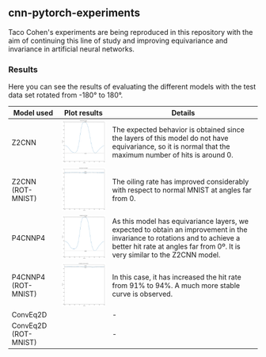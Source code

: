 ## cnn-pytorch-experiments

Taco Cohen's experiments are being reproduced in this repository with the aim of continuing this line of study and improving equivariance and invariance in artificial neural networks.

### Results

Here you can see the results of evaluating the different models with the test data set rotated from -180° to 180°.

| Model used           | Plot results                                                             | Details                                                                                                                                                                                                   |
|----------------------|--------------------------------------------------------------------------|-----------------------------------------------------------------------------------------------------------------------------------------------------------------------------------------------------------|
| Z2CNN                | <img src="./evaluation/eval360Z2CNN.png" height="auto" width="300">      | The expected behavior is obtained since the layers of this model do not have equivariance, so it is normal that the maximum number of hits is around 0.                                                   |
| Z2CNN (ROT-MNIST)    | <img src="./evaluation/eval360Z2CNNROT.png" height="auto" width="300">   | The oiling rate has improved considerably with respect to normal MNIST at angles far from 0.                                                                                                              |
| P4CNNP4              | <img src="./evaluation/eval360P4CNNP4.png" height="auto" width="300">    | As this model has equivariance layers, we expected to obtain an improvement in the invariance to rotations and to achieve a better hit rate at angles far from 0º. It is very similar to the Z2CNN model. |
| P4CNNP4 (ROT-MNIST)  | <img src="./evaluation/eval360P4CNNP4ROT.png" height="auto" width="300"> | In this case, it has increased the hit rate from 91% to 94%. A much more stable curve is observed.                                                                                                        |
| ConvEq2D             | <img src="" height="auto" width="300">                                   | -                                                                                                                                                                                                         |
| ConvEq2D (ROT-MNIST) | <img src="" height="auto" width="300">                                   | -                                                                                                                                                                                                         |

    
